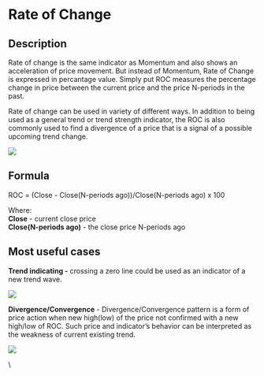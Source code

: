 # Rate of Change

## Description <a href="description" id="description"></a>

 Rate of change is the same indicator as Momentum and also shows an acceleration of price movement. But instead of Momentum, Rate of Change is expressed  in percantage value. Simply put ROC  measures the percentage change in price between the current price and the price N-periods in the past.  

Rate of change can be used in variety of different ways. In addition to being used as a general trend or trend strength indicator, the ROC is also commonly used to find a divergence of a price that is a signal of a possible upcoming trend change.

![](<../../../../.gitbook/assets/image (26).png>)

## Formula <a href="formula" id="formula"></a>

 ROC = (Close - Close(N-periods ago))/Close(N-periods ago) x 100

Where: \
**Close** - current close price \
**Close(N-periods ago)** - the close price N-periods ago

##  Most useful cases 

**Trend indicating -** crossing a zero line could be used as an indicator of a new trend wave.

![](<../../../../.gitbook/assets/image (43).png>)

 **Divergence/Convergence** - Divergence/Convergence pattern is a form of price action when new high(low) of the price not confirmed with a new high/low of ROC. Such price and indicator’s behavior can be interpreted as the weakness of current existing trend.

![](<../../../../.gitbook/assets/image (36).png>)



\
